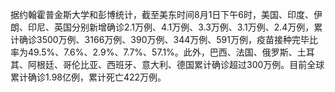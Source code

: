 据约翰霍普金斯大学和彭博统计，截至美东时间8月1日下午6时，美国、印度、伊朗、印尼、英国分别新增确诊2.1万例、4.1万例、3.3万例、3.1万例、2.4万例，累计确诊3500万例、3166万例、390万例、344万例、591万例，疫苗接种完毕比率为49.5%、7.6%、2.9%、7.7%、57.1%。此外，巴西、法国、俄罗斯、土耳其、阿根廷、哥伦比亚、西班牙、意大利、德国累计确诊超过300万例。目前全球累计确诊1.98亿例，累计死亡422万例。